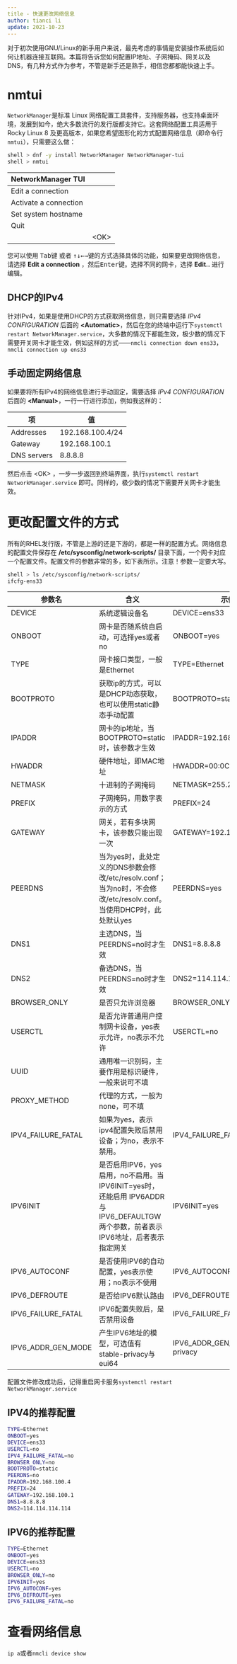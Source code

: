 ```yaml
---
title - 快速更改网络信息
author: tianci li
update: 2021-10-23
---
```


对于初次使用GNU/Linux的新手用户来说，最先考虑的事情是安装操作系统后如何让机器连接互联网。本篇将告诉您如何配置IP地址、子网掩码、网关以及DNS，有几种方式作为参考，不管是新手还是熟手，相信您都都能快速上手。

# nmtui

`NetworkManager`是标准 Linux 网络配置工具套件，支持服务器，也支持桌面环境，发展到如今，绝大多数流行的发行版都支持它。这套网络配置工具适用于 Rocky Linux 8 及更高版本，如果您希望图形化的方式配置网络信息（即命令行`nmtui`），只需要这么做：

```bash
shell > dnf -y install NetworkManager NetworkManager-tui
shell > nmtui
```

|NetworkManager TUI||
|---|---|
|Edit a connection||
|Activate a connection||
|Set system hostname||
|Quit||
||\<OK\>|

您可以使用 <kbd>Tab</kbd>键 或者 <kbd>↑</kbd><kbd>↓</kbd><kbd>←</kbd><kbd>→</kbd>键的方式选择具体的功能，如果要更改网络信息，请选择 **Edit a connection** ，然后<kbd>Enter</kbd>键。选择不同的网卡，选择 **Edit..** 进行编辑。

## DHCP的IPv4

针对IPv4，如果是使用DHCP的方式获取网络信息，则只需要选择 *IPv4 CONFIGURATION* 后面的 **\<Automatic\>**，然后在您的终端中运行下`systemctl restart NetworkManager.service`，大多数的情况下都能生效，极少数的情况下需要开关网卡才能生效，例如这样的方式——`nmcli connection down ens33`，`nmcli connection up ens33`

## 手动固定网络信息

如果要将所有IPv4的网络信息进行手动固定，需要选择 *IPv4 CONFIGURATION* 后面的 **\<Manual\>**，一行一行进行添加，例如我这样的：

|项|值|
|---|---|
|Addresses|192.168.100.4/24||
|Gateway|192.168.100.1||
|DNS servers|8.8.8.8|

然后点击 \<OK\> ，一步一步返回到终端界面，执行`systemctl restart NetworkManager.service` 即可。同样的，极少数的情况下需要开关网卡才能生效。

# 更改配置文件的方式

所有的RHEL发行版，不管是上游的还是下游的，都是一样的配置方式。网络信息的配置文件保存在 **/etc/sysconfig/network-scripts/** 目录下面，一个网卡对应一个配置文件。配置文件的参数非常的多，如下表所示。注意！参数一定要大写。

```bash
shell > ls /etc/sysconfig/network-scripts/
ifcfg-ens33
```

|参数名|含义|示例|
|---|---|---|
|DEVICE |系统逻辑设备名     |DEVICE=ens33       |
|ONBOOT     |网卡是否随系统自启动，可选择yes或者no|ONBOOT=yes|
|TYPE|网卡接口类型，一般是Ethernet|TYPE=Ethernet|
|BOOTPROTO|获取ip的方式，可以是DHCP动态获取，也可以使用static静态手动配置|BOOTPROTO=static|
|IPADDR|网卡的ip地址，当BOOTPROTO=static时，该参数才生效|IPADDR=192.168.100.4|
|HWADDR|硬件地址，即MAC地址|HWADDR=00:0C:29:84:F6:9C|
|NETMASK|十进制的子网掩码|NETMASK=255.255.255.0|
|PREFIX|子网掩码，用数字表示的方式|PREFIX=24|
|GATEWAY|网关，若有多块网卡，该参数只能出现一次|GATEWAY=192.168.100.1|
|PEERDNS|当为yes时，此处定义的DNS参数会修改/etc/resolv.conf；当为no时，不会修改/etc/resolv.conf。当使用DHCP时，此处默认yes|PEERDNS=yes|
|DNS1|主选DNS，当PEERDNS=no时才生效|DNS1=8.8.8.8|
|DNS2|备选DNS，当PEERDNS=no时才生效|DNS2=114.114.114.114|
|BROWSER_ONLY|是否只允许浏览器|BROWSER_ONLY=no|
|USERCTL|是否允许普通用户控制网卡设备，yes表示允许，no表示不允许|USERCTL=no|
|UUID|通用唯一识别码，主要作用是标识硬件，一般来说可不填||
|PROXY_METHOD|代理的方式，一般为none，可不填||
|IPV4_FAILURE_FATAL|如果为yes，表示ipv4配置失败后禁用设备；为no，表示不禁用。|IPV4_FAILURE_FATAL=no|
|IPV6INIT|是否启用IPV6，yes启用，no不启用。当IPV6INIT=yes时，还能启用 IPV6ADDR 与  IPV6_DEFAULTGW 两个参数，前者表示IPV6地址，后者表示指定网关|IPV6INIT=yes|
|IPV6_AUTOCONF|是否使用IPV6的自动配置，yes表示使用；no表示不使用|IPV6_AUTOCONF=yes|
|IPV6_DEFROUTE|是否给IPV6默认路由|IPV6_DEFROUTE=yes|
|IPV6_FAILURE_FATAL|IPV6配置失败后，是否禁用设备|IPV6_FAILURE_FATAL=no|
|IPV6_ADDR_GEN_MODE|产生IPV6地址的模型，可选值有stable-privacy与eui64|IPV6_ADDR_GEN_MODE=stable-privacy|

配置文件修改成功后，记得重启网卡服务`systemctl restart NetworkManager.service`

## IPV4的推荐配置

```bash
TYPE=Ethernet
ONBOOT=yes
DEVICE=ens33
USERCTL=no
IPV4_FAILURE_FATAL=no
BROWSER_ONLY=no
BOOTPROTO=static
PEERDNS=no
IPADDR=192.168.100.4
PREFIX=24
GATEWAY=192.168.100.1
DNS1=8.8.8.8
DNS2=114.114.114.114
```

## IPV6的推荐配置

```bash
TYPE=Ethernet
ONBOOT=yes
DEVICE=ens33
USERCTL=no
BROWSER_ONLY=no
IPV6INIT=yes
IPV6_AUTOCONF=yes
IPV6_DEFROUTE=yes
IPV6_FAILURE_FATAL=no
```

# 查看网络信息

`ip a`或者`nmcli device show`
